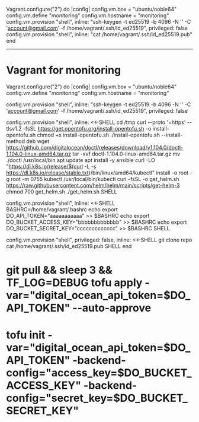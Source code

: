 Vagrant.configure("2") do |config|
  config.vm.box = "ubuntu/noble64"
  config.vm.define "monitoring"
  config.vm.hostname = "monitoring"
  config.vm.provision "shell",
    inline: "ssh-keygen -t ed25519 -b 4096 -N '' -C 'account@gmail.com' -f /home/vagrant/.ssh/id_ed25519",
    privileged: false
  config.vm.provision "shell",
    inline: "cat /home/vagrant/.ssh/id_ed25519.pub"
end


--------
# Vagrant for monitoring

Vagrant.configure("2") do |config|
  config.vm.box = "ubuntu/noble64"
  config.vm.define "monitoring"
  config.vm.hostname = "monitoring"

  config.vm.provision "shell",
    inline: "ssh-keygen -t ed25519 -b 4096 -N '' -C 'account@gmail.com' -f /home/vagrant/.ssh/id_ed25519",
    privileged: false

  config.vm.provision "shell",
    inline: <<-SHELL
      cd /tmp
      curl --proto '=https' --tlsv1.2 -fsSL https://get.opentofu.org/install-opentofu.sh -o install-opentofu.sh
      chmod +x install-opentofu.sh
      ./install-opentofu.sh --install-method deb
      wget https://github.com/digitalocean/doctl/releases/download/v1.104.0/doctl-1.104.0-linux-amd64.tar.gz
      tar -xvf doctl-1.104.0-linux-amd64.tar.gz
      mv ./doctl /usr/local/bin
      apt update
      apt install -y ansible
      curl -LO "https://dl.k8s.io/release/$(curl -L -s https://dl.k8s.io/release/stable.txt)/bin/linux/amd64/kubectl"
      install -o root -g root -m 0755 kubectl /usr/local/bin/kubectl
      curl -fsSL -o get_helm.sh https://raw.githubusercontent.com/helm/helm/main/scripts/get-helm-3
      chmod 700 get_helm.sh
      ./get_helm.sh
    SHELL

  config.vm.provision "shell",
    inline: <<-SHELL
      BASHRC=/home/vagrant/.bashrc
      echo export DO_API_TOKEN=\"aaaaaaaaaaa\"            >> $BASHRC
      echo export DO_BUCKET_ACCESS_KEY=\"bbbbbbbbbbbbb\"  >> $BASHRC
      echo export DO_BUCKET_SECRET_KEY=\"ccccccccccccc\"  >> $BASHRC
    SHELL

  config.vm.provision "shell",
    privileged: false,
    inline: <<-SHELL
      git clone repo
      cat /home/vagrant/.ssh/id_ed25519.pub
    SHELL
end


# git pull && sleep 3 && TF_LOG=DEBUG tofu apply -var="digital_ocean_api_token=$DO_API_TOKEN" --auto-approve
# tofu init -var="digital_ocean_api_token=$DO_API_TOKEN" -backend-config="access_key=$DO_BUCKET_ACCESS_KEY" -backend-config="secret_key=$DO_BUCKET_SECRET_KEY"
